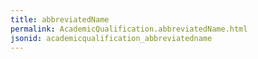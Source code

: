 ```yaml
---
title: abbreviatedName
permalink: AcademicQualification.abbreviatedName.html
jsonid: academicqualification_abbreviatedname
---
```

